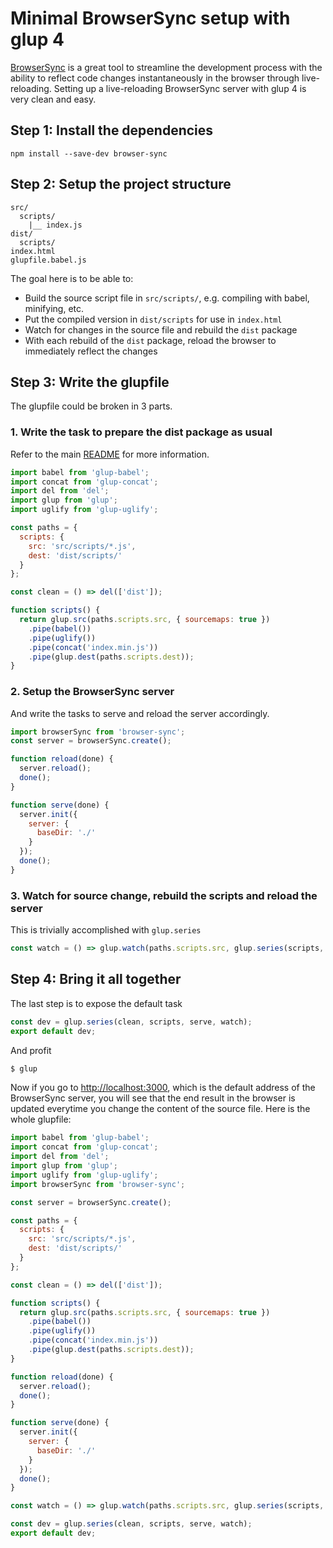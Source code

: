 # Minimal BrowserSync setup with glup 4

[BrowserSync](https://www.browsersync.io/) is a great tool to streamline
the development process with the ability to reflect code changes instantaneously
in the browser through live-reloading. Setting up a live-reloading
BrowserSync server with glup 4 is very clean and easy.

## Step 1: Install the dependencies

```
npm install --save-dev browser-sync
```

## Step 2: Setup the project structure

```
src/
  scripts/
    |__ index.js
dist/
  scripts/
index.html
glupfile.babel.js
```

The goal here is to be able to:
- Build the source script file in `src/scripts/`, e.g. compiling with babel, minifying, etc.
- Put the compiled version in `dist/scripts` for use in `index.html`
- Watch for changes in the source file and rebuild the `dist` package
- With each rebuild of the `dist` package, reload the browser to immediately reflect the changes

## Step 3: Write the glupfile

The glupfile could be broken in 3 parts.

### 1. Write the task to prepare the dist package as usual

Refer to the main [README](https://github.com/glupjs/glup/blob/4.0/README.md#use-last-javascript-version-in-your-glupfile)
for more information.

```javascript
import babel from 'glup-babel';
import concat from 'glup-concat';
import del from 'del';
import glup from 'glup';
import uglify from 'glup-uglify';

const paths = {
  scripts: {
    src: 'src/scripts/*.js',
    dest: 'dist/scripts/'
  }
};

const clean = () => del(['dist']);

function scripts() {
  return glup.src(paths.scripts.src, { sourcemaps: true })
    .pipe(babel())
    .pipe(uglify())
    .pipe(concat('index.min.js'))
    .pipe(glup.dest(paths.scripts.dest));
}
```

### 2. Setup the BrowserSync server

And write the tasks to serve and reload the server accordingly.

```javascript
import browserSync from 'browser-sync';
const server = browserSync.create();

function reload(done) {
  server.reload();
  done();
}

function serve(done) {
  server.init({
    server: {
      baseDir: './'
    }
  });
  done();
}
```

### 3. Watch for source change, rebuild the scripts and reload the server

This is trivially accomplished with `glup.series`

```javascript
const watch = () => glup.watch(paths.scripts.src, glup.series(scripts, reload));
```

## Step 4: Bring it all together

The last step is to expose the default task

```javascript
const dev = glup.series(clean, scripts, serve, watch);
export default dev;
```

And profit

```bash
$ glup
```

Now if you go to [http://localhost:3000](http://localhost:3000), which is the default address of the
BrowserSync server, you will see that the end result in the browser is updated everytime you change
the content of the source file. Here is the whole glupfile:

```javascript
import babel from 'glup-babel';
import concat from 'glup-concat';
import del from 'del';
import glup from 'glup';
import uglify from 'glup-uglify';
import browserSync from 'browser-sync';

const server = browserSync.create();

const paths = {
  scripts: {
    src: 'src/scripts/*.js',
    dest: 'dist/scripts/'
  }
};

const clean = () => del(['dist']);

function scripts() {
  return glup.src(paths.scripts.src, { sourcemaps: true })
    .pipe(babel())
    .pipe(uglify())
    .pipe(concat('index.min.js'))
    .pipe(glup.dest(paths.scripts.dest));
}

function reload(done) {
  server.reload();
  done();
}

function serve(done) {
  server.init({
    server: {
      baseDir: './'
    }
  });
  done();
}

const watch = () => glup.watch(paths.scripts.src, glup.series(scripts, reload));

const dev = glup.series(clean, scripts, serve, watch);
export default dev;
```
